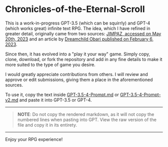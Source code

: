 # Chronicles-of-the-Eternal-Scroll

This is a work-in-progress GPT-3.5 (which can be squirrly) and GPT-4 (which works great) infinite text RPG. The idea, which I have refined in greater detail, originally came from two sources: [JIMPAZ, accessed on May 20th, 2023](https://github.com/jmpaz/promptlib/blob/main/prompts/fun/prompt-eng/prompt.txt) and an article by [Dreamchild Obari published on February 6, 2023](https://www.makeuseof.com/how-to-use-chatgpt-as-an-interactive-rpg/).

Since then, it has evolved into a "play it your way" game. Simply copy, clone, download, or fork the repository and add in any fine details to make it more suited to the type of game you desire.

I would greatly appreciate contributions from others. I will review and approve or edit submissions, giving them a place in the aforementioned sources.

To use it, copy the text inside [GPT-3.5-4-Prompt.md](https://raw.githubusercontent.com/ZeroOneZero/Chronicles-of-the-Eternal-Scroll/master/GPT-3.5-4-Prompt.md) or [GPT-3.5-4-Prompt-v2.md](https://raw.githubusercontent.com/ZeroOneZero/Chronicles-of-the-Eternal-Scroll/master/GPT-3.5-4-Prompt-v2.md) and paste it into GPT-3.5 or GPT-4.

---
> **NOTE**: Do not copy the rendered markdown, as it will not copy the numbered lines when pasting into GPT. View the raw version of the file and copy it in its entirety.
---

Enjoy your RPG experience!
